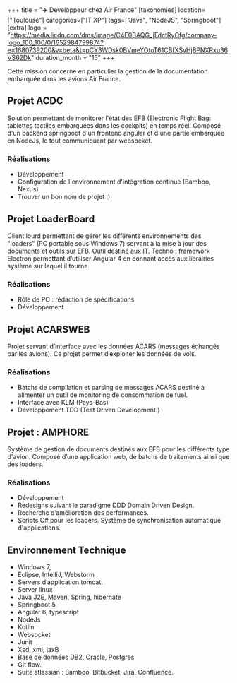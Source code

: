 +++
title = "✈️ Développeur chez Air France"
[taxonomies]
location=["Toulouse"]
categories=["IT XP"]
tags=["Java", "NodeJS", "Springboot"]
[extra]
logo = "https://media.licdn.com/dms/image/C4E0BAQG_jFdctRyOfg/company-logo_100_100/0/1652984799874?e=1680739200&v=beta&t=pCY3WDsk0BVmeYOtoT61CBfXSvHjBPNXRxu36VS62Dk"
duration_month = "15"
+++

Cette mission concerne en particulier la gestion de la documentation embarquée dans les avions Air France.

<!-- more -->

## Projet ACDC

Solution permettant de monitorer l'état des EFB (Electronic Flight Bag: tablettes tactiles embarquées dans les cockpits) en temps réel. Composé d'un backend springboot d'un frontend angular et d'une partie embarquée en NodeJs, le tout communiquant par websocket.

### Réalisations

- Développement
- Configuration de l'environnement d'intégration continue (Bamboo, Nexus)
- Trouver un bon nom de projet :)

## Projet LoaderBoard

Client lourd permettant de gérer les différents environnements des "loaders" (PC portable sous Windows 7) servant à la mise à jour des documents et outils sur EFB. Outil destiné aux IT. Techno : framework Electron permettant d’utiliser Angular 4 en donnant accès aux librairies système sur lequel il tourne.

### Réalisations

- Rôle de PO : rédaction de spécifications
- Développement

## Projet ACARSWEB

Projet servant d’interface avec les données ACARS (messages échangés par les avions). Ce projet permet d’exploiter les données de vols.

### Réalisations

- Batchs de compilation et parsing de messages ACARS destiné à alimenter un outil de monitoring de consommation de fuel.
- Interface avec KLM (Pays-Bas)
- Développement TDD (Test Driven Development.)

## Projet : AMPHORE

Système de gestion de documents destinés aux EFB pour les différents type d'avion.
Composé d’une application web, de batchs de traitements ainsi que des loaders.

### Réalisations

- Développement
- Redesigns suivant le paradigme DDD Domain Driven Design.
- Recherche d’amélioration des performances.
- Scripts C# pour les loaders. Système de synchronisation automatique d'applications.

## Environnement Technique

- Windows 7,
- Eclipse, IntelliJ, Webstorm
- Servers d’application tomcat.
- Server linux
- Java J2E, Maven, Spring, hibernate
- Springboot 5,
- Angular 6, typescript
- NodeJs
- Kotlin
- Websocket
- Junit
- Xsd, xml, jaxB
- Base de données DB2, Oracle, Postgres
- Git flow.
- Suite atlassian : Bamboo, Bitbucket, Jira, Confluence.
